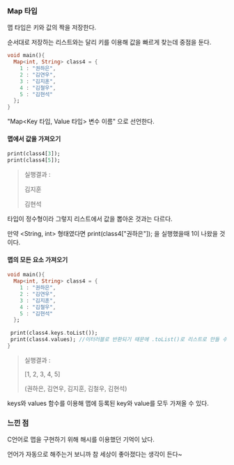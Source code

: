 ### Map 타입

맵 타입은 키와 값의 짝을 저장한다.

순서대로 저장하는 리스트와는 달리 키를 이용해 값을 빠르게 찾는데 중점을 둔다.

```dart
void main(){
  Map<int, String> class4 = {
    1 : "권하은",
    2 : "김연우",
    3 : "김지훈",
    4 : "김철우",
    5 : "김현석"
  };
}
```

"Map<Key 타입, Value 타입> 변수 이름" 으로 선언한다.



#### 맵에서 값을 가져오기

~~~dart
print(class4[3]);
print(class4[5]);
~~~

> 실행결과 : 
>
> 김지훈
>
> 김현석

타입이 정수형이라 그렇지 리스트에서 값을 뽑아온 것과는 다르다.

만약 <String, int> 형태였다면 print(class4["권하은"]); 을 실행했을때 1이 나왔을 것이다.



#### 맵의 모든 요소 가져오기

```dart
void main(){
  Map<int, String> class4 = {
    1 : "권하은",
    2 : "김연우",
    3 : "김지훈",
    4 : "김철우",
    5 : "김현석"
  };
  
 print(class4.keys.toList());
 print(class4.values); //이터러블로 반환되기 때문에 .toList()로 리스트로 만들 수 있음
}
```

> 실행결과 :
>
> [1, 2, 3, 4, 5]
>
> (권하은, 김연우, 김지훈, 김철우, 김현석)

keys와 values 함수를 이용해 맵에 등록된 key와 value를 모두 가져올 수 있다.





### 느낀 점

C언어로 맵을 구현하기 위해 해시를 이용했던 기억이 났다.

언어가 자동으로 해주는거 보니까 참 세상이 좋아졌다는 생각이 든다~